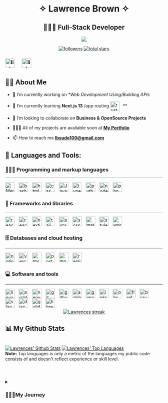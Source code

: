 
<h1 align="center">✧ Lawrence Brown ✧</h1>

<h2 align="center"><b>👨🏽‍💻 Full-Stack Developer</b></h2>

<p align="center">
  <img src="https://readme-typing-svg.demolab.com/?lines=Full-Stack%20Developer%20🖥️;JavaScript%20Lover%20☕;Always%20Learning%20📚&font=Fira%20Code&center=true&width=440&height=45&color=blue&vCenter=true&size=22&pause=500" />
</p>


<p align="center">
<a href="https://github.com/lbsudo?tab=followers"><img alt="followers" title="Follow me on Github" src="https://custom-icon-badges.demolab.com/github/followers/lbsudo?color=236ad3&labelColor=1155ba&style=for-the-badge&logo=person-add&label=Follow&logoColor=white"/></a>
<a href="https://github.com/lbsudo?tab=repositories&sort=stargazers"><img alt="total stars" title="Total stars on GitHub" src="https://custom-icon-badges.demolab.com/github/stars/sudolb?color=55960c&style=for-the-badge&labelColor=488207&logo=star"/></a></p>
<h3>
<p>
<a href="https://www.linkedin.com/in/lbsudo/"><img align="left" width="30" alt="linkedin" style="padding-right:10px;" src="https://cdn.simpleicons.org/linkedin/#0A66C2" /></a>
</p>
<p>
<a href="https://hashnode.com/@lbsudo"><img align="left" width="30" alt="linkedin" style="padding-left:10px;" src="https://cdn.simpleicons.org/hashnode/#2962FF" /></a>
</p>
</h3>
		
<br/>
<br/>



## 🙌🏾 About Me

- 🔭 I’m currently working on **Web Development Using/Building APIs*

- 🌱 I’m currently learning **Next.js 13** /app routing <img align="center" width="30" alt="rust" style="padding-right:10px;" src="https://cdn.simpleicons.org/next.js/#000000" />**

- 🤝 I’m looking to collaborate on **Business & OpenSource Projects**

- 👨🏾‍💻 All of my projects are available soon at **[My Portfolio](https://github.com/lbsudo)**

- 📫 How to reach me **lbsudo100@gmail.com**

## 🚀 Languages and Tools:
### 👨🏾‍💻 Programming and markup languages
---
<img align="left" width="30" alt="Markdown" style="padding-right:10px;" src="https://cdn.simpleicons.org/markdown/white" />
<img align="left" width="30" alt="bash" style="padding-right:10px;" src="https://cdn.simpleicons.org/gnubash/#4EAA25" />
<img align="left" width="30" alt="html" style="padding-right:10px;" src="https://cdn.simpleicons.org/html5/#E34F26" />
<img align="left" width="30" alt="css" style="padding-right:10px;" src="https://cdn.simpleicons.org/css3/#1572B6" />
<img align="left" width="30" alt="JavaScript" style="padding-right:10px;" src="https://cdn.simpleicons.org/javascript/#F7DF1E" />
<img align="left" width="30" alt="typescript" style="padding-right:10px;" src="https://cdn.simpleicons.org/typescript#3178C6" />
<img align="left" width="30" alt="python" style="padding-right:10px;" src="https://cdn.simpleicons.org/python/#3776AB" />
<img align="left" width="30" alt="nodejs" style="padding-right:10px;" src="https://cdn.simpleicons.org/node.js/#339933" />
<img align="left" width="30" alt="php" style="padding-right:10px;" src="https://cdn.simpleicons.org/php/#777BB4" />
<br/>
<br/>

### 🧰 Frameworks and libraries
---
<img align="left" width="30" alt="react" style="padding-right:10px;" src="https://cdn.simpleicons.org/react/#61DAFB" />
<img align="left" width="30" alt="react" style="padding-right:10px;" src="https://cdn.simpleicons.org/astro/#FF5D01" />
<img align="left" width="30" alt="nextjs" style="padding-right:10px;" src="https://cdn.simpleicons.org/next.js/white" />
<img align="left" width="30" alt="tailwindcss" style="padding-right:10px;" src="https://cdn.simpleicons.org/tailwindcss/#06B6D4" />
<img align="left" width="30" alt="express" style="padding-right:10px;" src="https://cdn.simpleicons.org/express/white" />
<img align="left" width="30" alt="scss" style="padding-right:10px;" src="https://cdn.simpleicons.org/sass/#CC6699" />
<img align="left" width="30" alt="material-ui" style="padding-right:10px;" src="https://cdn.simpleicons.org/mui/#007FFF" />
<img align="left" width="30" alt="styled-components" style="padding-right:10px;" src="https://cdn.simpleicons.org/styledcomponents/#DB7093" />
<img align="left" width="30" alt="wordpress" style="padding-right:10px;" src="https://cdn.simpleicons.org/wordpress/white" />
<br/>
<br/>

### 🗄️ Databases and cloud hosting
---
<img align="left" width="30" alt="notion" style="padding-right:10px;" src="https://cdn.simpleicons.org/notion/white" />
<img align="left" width="30" alt="vercel" style="padding-right:10px;" src="https://cdn.simpleicons.org/vercel/white" />
<img align="left" width="30" alt="mysql" style="padding-right:10px;" src="https://cdn.simpleicons.org/mysql/#4479A1" />
<img align="left" width="30" alt="postgresql" style="padding-right:10px;" src="https://cdn.simpleicons.org/postgresql/#4169E1" />
<img align="left" width="30" alt="mongoDb" style="padding-right:10px;" src="https://cdn.simpleicons.org/mongodb/#47A248" />
<img align="left" width="30" alt="replit" style="padding-right:10px;" src="https://cdn.simpleicons.org/netlify/#F26207" />
<br/>
<br/>

### 💻 Software and tools
---
<img align="left" width="30" alt="linux" style="padding-right:10px;" src="https://cdn.simpleicons.org/linux/white" />
<img align="left" width="30" alt="archlinux" style="padding-right:10px;" src="https://cdn.simpleicons.org/archlinux/#1793D1" />
<img align="left" width="30" alt="neovim" style="padding-right:10px;" src="https://cdn.simpleicons.org/neovim/#57A143" />
<img align="left" width="30" alt="git" style="padding-right:10px;" src="https://cdn.simpleicons.org/git/#F05032" />
<img align="left" width="30" alt="github" style="padding-right:10px;" src="https://cdn.simpleicons.org/github/white" />
<img align="left" width="30" alt="adobe" style="padding-right:10px;" src="https://cdn.simpleicons.org/adobe/#FF0000" />
<img align="left" width="30" alt="gimp" style="padding-right:10px;" src="https://cdn.simpleicons.org/gimp/white" />
<img align="left" width="30" alt="inkscape" style="padding-right:10px;" src="https://cdn.simpleicons.org/inkscape/white" />
<img align="left" width="30" alt="obs" style="padding-right:10px;" src="https://cdn.simpleicons.org/obsstudio/white" />
<img align="left" width="30" alt="firefox" style="padding-right:10px;" src="https://cdn.simpleicons.org/firefox/#5865F2" />
<img align="left" width="30" alt="brave" style="padding-right:10px;" src="https://cdn.simpleicons.org/brave/#FB542B" />
<img align="left" width="30" alt="slack" style="padding-right:10px;" src="https://cdn.simpleicons.org/slack/#5865F2" />
<img align="left" width="30" alt="discord" style="padding-right:10px;" src="https://cdn.simpleicons.org/discord/#5865F2" />
<img align="left" width="30" alt="guilded" style="padding-right:10px;" src="https://cdn.simpleicons.org/guilded/#5865F2" />
<img align="left" width="30" alt="libreoffice" style="padding-right:10px;" src="https://cdn.simpleicons.org/libreoffice/#18A303" />



<br/> 
<br/>



<!-- [![React Badge](https://img.shields.io/badge/-React-61DBFB?style=for-the-badge&labelColor=black&logo=react&logoColor=61DBFB)](#)  [![Javascript Badge](https://img.shields.io/badge/-Javascript-F0DB4F?style=for-the-badge&labelColor=black&logo=javascript&logoColor=F0DB4F)](#) [![Typescript Badge](https://img.shields.io/badge/-Typescript-007acc?style=for-the-badge&labelColor=black&logo=typescript&logoColor=007acc)](#) [![Nodejs Badge](https://img.shields.io/badge/-Nodejs-3C873A?style=for-the-badge&labelColor=black&logo=node.js&logoColor=3C873A)](#) [![GraphQL Badge](https://img.shields.io/badge/-GraphQl-e535ab?style=for-the-badge&labelColor=black&logo=node.js&logoColor=e535ab)](#) -->
<br/>

<p align="center">
    <a href="https://github.com/lbsudo/github-readme-streak-stats">
        <img title="🔥 Get streak stats for your profile at git.io/streak-stats" alt="Lawrences streak" src="https://github-readme-streak-stats.herokuapp.com/?user=lbsudo&theme=black-ice&hide_border=true&stroke=0000&background=060A0CD0"/>
    </a>
</p>

## 📊 My Github Stats

  <br/>
    <a href="https://github.com/lbsudo/github-readme-stats"><img alt="Lawrences' Github Stats" src="https://github-readme-stats.vercel.app/api?username=lbsudo&show_icons=true&count_private=true&theme=react&hide_border=true&bg_color=0D1117" /></a>
  <a href="https://github.com/lbsudo/github-readme-stats"><img alt="Lawrences' Top Languages" src="https://github-readme-stats.vercel.app/api/top-langs/?username=lbsudo&langs_count=8&count_private=false&layout=compact&theme=react&hide_border=true&bg_color=0D1117" /></a>
  <br/>
  <b>Note:</b> Top languages is only a metric of the languages my public code consists of and doesn't reflect experience or skill level.

<br/>
<br/>

#

<details>
 <summary><h3>👨🏾‍💻My Journey</h3></summary>
   It started with linux stemming from the desire to customize my desktop to the max was the beginning as I learning scripting I gained interest for web based programming languages. The language that I chose to excel in is JavaScript and from there I haven't looked back.
